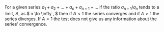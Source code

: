 For a given series $a_{1}+a_{2}+...+a_{n}+a_{n+1}+...$ if the ratio
$a_{n+1}/a_{n}$ tends to a limit, $A$, as $ n \to \infty , $ then if
$A < 1$ the series converges and if $A > 1$ the series diverges. If
$A = 1$ the test does not give us any information about the series’
convergence.

